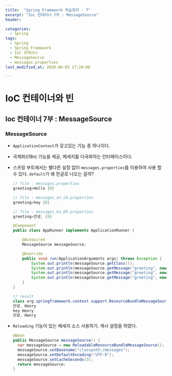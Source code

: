 ```yaml
---
title:  "Spring Framework 학습정리 - 7"
excerpt: "Ioc 컨테이너 7부 : MessageSource"
header:

categories:
  - Spring
tags:
  - Spring
  - Spring Framework
  - IoC 컨테이너
  - MessageSource
  - messages.properties
last_modified_at: 2020-08-03 17:20:00

---
```


# IoC 컨테이너와 빈

## Ioc 컨테이너 7부 : MessageSource

### MessageSource

- `ApplicationContext`가 갖고있는 기능 중 하나이다.

- 국제화(i18n) 기능을 제공, 메세지를 다국화하는 인터페이스이다.

- 스프링 부트에서는 별다른 설정 없이 `messages.properties`를 이용하여 사용 할 수 있다. `default`가 왜 한글로 나오는 걸까?

  ```java
  // file : messages.properties
  greeting=Hello {0}
  
  // file : messages_en_CA.properties
  greeting=hey {0}
  
  // file : messages_ko_KR.properties
  greeting=안녕, {0}
  ```

  ```java
  @Component
  public class AppRunner implements ApplicationRunner {
  
      @Autowired
      MessageSource messageSource;
  
      @Override
      public void run(ApplicationArguments args) throws Exception {
          System.out.println(messageSource.getClass());
          System.out.println(messageSource.getMessage("greeting", new String[]{"Henry"}, Locale.KOREA));
          System.out.println(messageSource.getMessage("greeting", new String[]{"Henry"}, Locale.CANADA));
          System.out.println(messageSource.getMessage("greeting", new String[]{"Henry"}, Locale.getDefault()));
      }
  }
  ```

  ```java
  // result
  class org.springframework.context.support.ResourceBundleMessageSource
  안녕, Henry
  hey Henry
  안녕, Henry
  ```

- `Reloading` 기능이 있는 메세지 소스 사용하기. 캐시 설정을 하였다.

  ```java
  @Bean
  public MessageSource messageSource() {
    var messageSource = new ReloadableResourceBundleMessageSource();
    messageSource.setBasename("classpath:/messages");
    messageSource.setDefaultEncoding("UTF-8");
    messageSource.setCacheSeconds(3);
    return messageSource;
  }
  ```

  